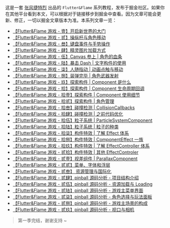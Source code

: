 这是一套 [张风捷特烈](https://juejin.cn/user/149189281194766/posts) 出品的 `Flutter&Flame` 系列教程，发布于掘金社区。如果你在其他平台看到本文，可以根据对于链接移步到掘金中查看。因为文章可能会更新、修正，一切以掘金文章版本为准。本系列文章一览：

-   [【Flutter&Flame 游戏 - 壹】开启新世界的大门](https://juejin.cn/post/7101820057612713992)
-   [【Flutter&Flame 游戏 - 贰】操纵杆与角色移动](https://juejin.cn/post/7102192145380950053)
-   [【Flutter&Flame 游戏 - 叁】键盘事件与手势操作](https://juejin.cn/post/7102564285372432397)
-   [【Flutter&Flame 游戏 - 肆】精灵图片加载方式](https://juejin.cn/post/7102959875642097694)
-   [【Flutter&Flame 游戏 - 伍】Canvas 参上 | 角色的血条](https://juejin.cn/post/7103318091844730893)
-   [【Flutter&Flame 游戏 - 陆】暴击 Dash | 文字构件的使用](https://juejin.cn/post/7103690366536122399)
-   [【Flutter&Flame 游戏 - 柒】人随指动 | 动画点触与移动](https://juejin.cn/post/7104069806776647710)
-   [【Flutter&Flame 游戏 - 捌】装弹完毕 | 角色武器发射](https://juejin.cn/post/7104429099518525470)
-   [【Flutter&Flame 游戏 - 玖】探索构件 | Component 是什么](https://juejin.cn/post/7104799155721568293/)
-   [【Flutter&Flame 游戏 - 拾】探索构件 | Component 生命周期回调](https://juejin.cn/post/7105187089448501285)
-   [【Flutter&Flame 游戏 - 拾壹】探索构件 | Component 使用细节](https://juejin.cn/post/7105584277143699470/)
-   [【Flutter&Flame 游戏 - 拾贰】探索构件 | 角色管理](https://juejin.cn/post/7105928200760328223)
-   [【Flutter&Flame 游戏 - 拾叁】碰撞检测 | CollisionCallbacks](https://juejin.cn/post/7106294723077210143)
-   [【Flutter&Flame 游戏 - 拾肆】碰撞检测 | 之前代码优化](https://juejin.cn/post/7106677720272093191)
-   [【Flutter&Flame 游戏 - 拾伍】粒子系统 | ParticleSystemComponent](https://juejin.cn/post/7107404963781246990)
-   [【Flutter&Flame 游戏 - 拾陆】粒子系统 | 粒子的种类](https://juejin.cn/post/7107834982747340813)
-   [【Flutter&Flame 游戏 - 拾柒】构件特效 | 了解 Effect 体系](https://juejin.cn/post/7108170125479510030)
-   [【Flutter&Flame 游戏 - 拾捌】构件特效 | ComponentEffect 一族](https://juejin.cn/post/7108534574459650084)
-   [【Flutter&Flame 游戏 - 拾玖】构件特效 | 了解 EffectController 体系](https://juejin.cn/post/7108927950044528670)
-   [【Flutter&Flame 游戏 - 贰拾】构件特效 | 其他 EffectControler](https://juejin.cn/post/7109251245784711182)
-   [【Flutter&Flame 游戏 - 贰壹】视差组件 | ParallaxComponent]()
-   [【Flutter&Flame 游戏 - 贰贰】菜单、字体和浮层](https://juejin.cn/post/7109998453547073550)
-   [【Flutter&Flame 游戏 - 贰叁】 资源管理与国际化](https://juejin.cn/post/7110786997572730888)
-   [【Flutter&Flame 游戏 - 贰肆】pinball 源码分析 - 项目结构介绍](https://juejin.cn/post/7111143892950941704)
-   [【Flutter&Flame 游戏 - 贰伍】pinball 源码分析 - 资源加载与 Loading](https://juejin.cn/post/7111492756870004772)
-   [【Flutter&Flame 游戏 - 贰陆】pinball 源码分析 - 游戏主菜单界面](https://juejin.cn/post/7111862966516973575)
-   [【Flutter&Flame 游戏 - 贰柒】pinball 源码分析 - 角色选择与玩法面板](https://juejin.cn/post/7112232793916047374)
-   [【Flutter&Flame 游戏 - 贰捌】pinball 源码分析 - 游戏主场景的构成](https://juejin.cn/post/7112666683658993701)
-   [【Flutter&Flame 游戏 - 贰玖】pinball 源码分析 -  视口与相机](https://juejin.cn/post/7113733137947394055)

> 第一季完结，谢谢支持 ~
